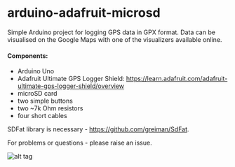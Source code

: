 # arduino-adafruit-microsd

Simple Arduino project for logging GPS data in GPX format. Data can be visualised on the Google Maps with one of the visualizers available online.

#### Components:
- Arduino Uno
- Adafruit Ultimate GPS Logger Shield: https://learn.adafruit.com/adafruit-ultimate-gps-logger-shield/overview
- microSD card
- two simple buttons
- two ~7k Ohm resistors
- four short cables

SDFat library is necessary - https://github.com/greiman/SdFat.

For problems or questions - please raise an issue.

![alt tag](https://raw.githubusercontent.com/whitefox920/arduino-adafruit-microsd/master/assembled.jpg)
